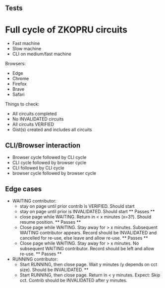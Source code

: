 ## Tests

# Full cycle of ZKOPRU circuits

* Fast machine
* Slow machine
* CLI on medium/fast machine

Browsers:
* Edge
* Chrome
* Firefox
* Brave
* Safari

Things to check:
* All circuits completed
* No INVALIDATED circuits
* All circuits VERIFIED
* Gist(s) created and includes all circuits


## CLI/Browser interaction

* Browser cycle followed by CLI cycle
* CLI cycle followed by browser cycle
* CLI followed by CLI cycle
* browser cycle followed by browser cycle


## Edge cases

* WAITING contributor:
  + stay on page until prior contrib is VERIFIED. Should start
  + stay on page until prior is INVALIDATED. Should start
    ** Passes **
  + close page while WAITING. Return in < x minutes (x=3?). Should resume position.
    ** Passes **
  + Close page while WAITING. Stay away for > x minutes. Subsequent WAITING contributor appears. Record should be INVALIDATED and cancelled for re-use, else leave and allow re-use.
    ** Passes **
  + Close page while WAITING. Stay away for > x minutes. No subsequent WAITING contributor. Record should be left and allow re-use.
    ** Passes **
* RUNNING contributor:
  + Start RUNNING, then close page. Wait y minutes (y depends on cct size). Should be INVALIDATED.
    ** 
  + Start RUNNING, then close page. Return in < y minutes. Expect: Skip cct. Contrib should be INVALIDATED after y minutes. 



